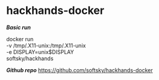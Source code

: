 # hackhands-docker


***Basic run***

docker run \
  -v /tmp/.X11-unix:/tmp/.X11-unix \
  -e DISPLAY=unix$DISPLAY \
  softsky/hackhands

***Github repo***
https://github.com/softsky/hackhands-docker
